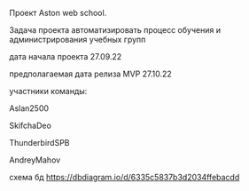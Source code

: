 
Проект Aston web school.

Задача проекта автоматизировать процесс обучения и администрирования учебных групп

дата начала проекта 27.09.22

предполагаемая дата релиза MVP 27.10.22

участники команды:

Aslan2500

SkifchaDeo

ThunderbirdSPB

AndreyMahov

схема бд
https://dbdiagram.io/d/6335c5837b3d2034ffebacdd

